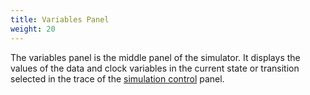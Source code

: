```yaml
---
title: Variables Panel
weight: 20
---
```


The variables panel is the middle panel of the simulator. It displays the values of the data and clock variables in the current state or transition selected in the trace of the [simulation control](../simulation-control/) panel.